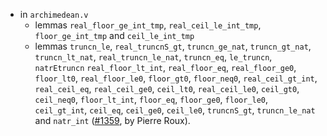 - in `archimedean.v`
  + lemmas `real_floor_ge_int_tmp`, `real_ceil_le_int_tmp`,
    `floor_ge_int_tmp` and `ceil_le_int_tmp`
  + lemmas `truncn_le`, `real_truncnS_gt`, `truncn_ge_nat`,
    `truncn_gt_nat`, `truncn_lt_nat`, `real_truncn_le_nat`,
    `truncn_eq`, `le_truncn`, `natrEtruncn` `real_floor_lt_int`,
    `real_floor_eq`, `real_floor_ge0`, `floor_lt0`, `real_floor_le0`,
    `floor_gt0`, `floor_neq0`, `real_ceil_gt_int`, `real_ceil_eq`,
    `real_ceil_ge0`, `ceil_lt0`, `real_ceil_le0`, `ceil_gt0`,
    `ceil_neq0`, `floor_lt_int`, `floor_eq`, `floor_ge0`, `floor_le0`,
    `ceil_gt_int`, `ceil_eq`, `ceil_ge0`, `ceil_le0`, `truncnS_gt`,
    `truncn_le_nat` and `natr_int`
    ([#1359](https://github.com/math-comp/math-comp/pull/1359), by
    Pierre Roux).
